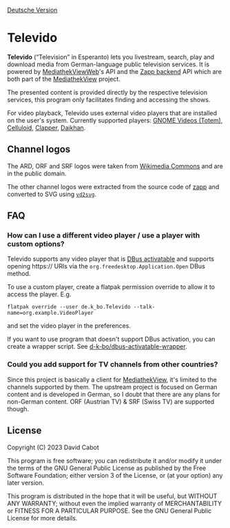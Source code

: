 [Deutsche Version](README.de.md)

# Televido

**Televido** (“Television” in Esperanto) lets you livestream, search, play and download media from German-language public television services. It is powered by [MediathekViewWeb](https://mediathekviewweb.de/)'s API and the [Zapp backend](https://github.com/mediathekview/zapp-backend) API which are both part of the [MediathekView](https://mediathekview.de/) project.

The presented content is provided directly by the respective television services, this program only facilitates finding and accessing the shows.

For video playback, Televido uses external video players that are installed on the user's system. Currently supported players: [GNOME Videos (Totem)](https://flathub.org/apps/org.gnome.Totem), [Celluloid](https://flathub.org/apps/io.github.celluloid_player.Celluloid), [Clapper](https://flathub.org/apps/com.github.rafostar.Clapper), [Daikhan](https://flathub.org/apps/io.gitlab.daikhan.stable).

## Channel logos

The ARD, ORF and SRF logos were taken from [Wikimedia Commons](https://commons.wikimedia.org) and are in the public domain.

The other channel logos were extracted from the source code of [zapp](https://github.com/mediathekview/zapp) and converted to SVG using [`vd2svg`](https://github.com/seanghay/vector-drawable-svg).

## FAQ

### How can I use a different video player / use a player with custom options?

Televido supports any video player that is [DBus activatable](https://specifications.freedesktop.org/desktop-entry-spec/latest/ar01s08.html) and supports opening https:// URIs via the `org.freedesktop.Application.Open` DBus method.

To use a custom player, create a flatpak permission override to allow it to access the player. E.g.

```
flatpak override --user de.k_bo.Televido --talk-name=org.example.VideoPlayer
```

and set the video player in the preferences.

If you want to use program that doesn't support DBus activation, you can create a wrapper script. See [d-k-bo/dbus-activatable-wrapper](https://github.com/d-k-bo/dbus-activatable-wrapper).

### Could you add support for TV channels from other countries?

Since this project is basically a client for [MediathekView](https://mediathekviewweb.de/), it's limited to the channels supported by them. The upstream project is focused on German content and is developed in German, so I doubt that there are any plans for non-German content.
ORF (Austrian TV) & SRF (Swiss TV) are supported though.

## License

Copyright (C) 2023 David Cabot

This program is free software; you can redistribute it and/or modify it under the terms of the GNU General Public License as published by the Free Software Foundation; either version 3 of the License, or (at your option) any later version.

This program is distributed in the hope that it will be useful, but WITHOUT ANY WARRANTY; without even the implied warranty of MERCHANTABILITY or FITNESS FOR A PARTICULAR PURPOSE. See the GNU General Public License for more details.
